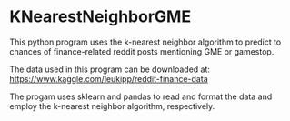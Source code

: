# KNearestNeighborGME
This python program uses the k-nearest neighbor algorithm to predict to chances of finance-related reddit posts mentioning GME or gamestop.

The data used in this program can be downloaded at: https://www.kaggle.com/leukipp/reddit-finance-data

The progam uses sklearn and pandas to read and format the data and employ the k-nearest neighbor algorithm, respectively.
